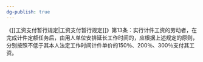 ```yaml
---
dg-publish: true
---
```


《[[工资支付暂行规定\|工资支付暂行规定]]》第13条：实行计件工资的劳动者，在完成计件定额任务后，由用人单位安排延长工作时间的，应根据上述规定的原则，分别按照不低于其本人法定工作时间计件单价的150％、200％、300％支付其工资。